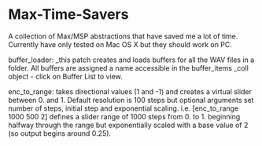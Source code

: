 # Max-Time-Savers
A collection of Max/MSP abstractions that have saved me a lot of time. Currently have only tested on Mac OS X but they should work on PC.

buffer_loader: _this patch creates and loads buffers for all the WAV files in a folder. All buffers are assigned a name accessible in the buffer_items _coll object - click on Buffer List to view.

enc_to_range: takes directional values (1 and -1) and creates a virtual slider between 0. and 1. Default resolution is 100 steps but optional arguments set number of steps, initial step and exponential scaling. i.e. [enc_to_range 1000 500 2] defines a slider range of 1000 steps from 0. to 1. beginning halfway through the range but exponentially scaled with a base value of 2 (so output begins around 0.25). 
